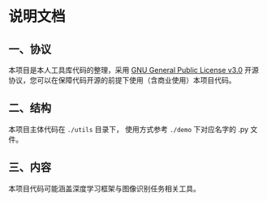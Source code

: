 # 说明文档

## 一、协议

本项目是本人工具库代码的整理，采用 [GNU General Public License v3.0](https://choosealicense.com/licenses/gpl-3.0/) 开源协议，您可以在保障代码开源的前提下使用（含商业使用）本项目代码。

## 二、结构

本项目主体代码在 ```./utils``` 目录下， 使用方式参考 ```./demo``` 下对应名字的 .py 文件。

## 三、内容

本项目代码可能涵盖深度学习框架与图像识别任务相关工具。
